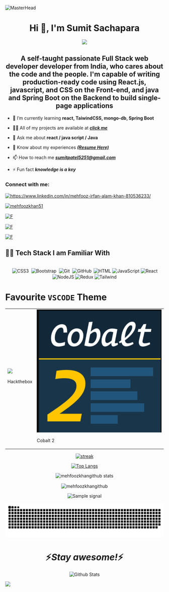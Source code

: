 ![MasterHead](https://www.pramukhdigital.com/wp-content/uploads/2018/07/New-PNC-Animated-Banners.gif)
<h1 align="center">Hi 👋, I'm Sumit Sachapara</h1>

<div align="center">
 <img  src="https://readme-typing-svg.herokuapp.com/?lines=Full+Stack+Developer;Web+Developer;Quick+learner;Self+Motivated;Problem+Solver;&color=teal&center=true"  />
</div>
<h2 align="center">A self-taught passionate Full Stack web developer developer from India, who cares about the code and the people. I'm capable of writing production-ready code using React.js, javascript, and CSS on the Front-end, and java and Spring Boot on the Backend to build single-page applications</h2>


- 🌱 I’m currently learning **react, TaiwindCSS, mongo-db, Spring Boot**

- 👨‍💻 All of my projects are available at ***[click me](https://github.com/sumit-patel-51)***

- 💬 Ask me about **react / java script / Java**

- 📄 Know about my experiences ***[(Resume Here)](https://drive.google.com/file/d/1aUxl8yRigGeMtSnSHMB32iJXXwnHkqD5/view?usp=sharing)***

- 📫 How to reach me ***sumitpatel5251@gmail.com***

- ⚡ Fun fact ***knowledge is a key***

<h3 align="left">Connect with me:</h3>
<p align="left">
<a href="www.linkedin.com/in/sumit-sachapara" target="blank"><img align="center" src="https://raw.githubusercontent.com/rahuldkjain/github-profile-readme-generator/master/src/images/icons/Social/linked-in-alt.svg" alt="https://www.linkedin.com/in/mehfooz-irfan-alam-khan-810536233/" height="30" width="40" /></a>
 
<a href="https://www.instagram.com/sumit_sachapara_51/" target="blank"><img align="center" src="https://raw.githubusercontent.com/rahuldkjain/github-profile-readme-generator/master/src/images/icons/Social/instagram.svg" alt="mehfoozkhan51" height="30" width="40" /></a>

<a href="https://www.facebook.com/jg.roy.90?rdid=RXXL10srL0A67kDZ&share_url=https%3A%2F%2Fwww.facebook.com%2Fshare%2F15d9tkYpJV%2F" target="blank"><img align="center" src="https://media3.giphy.com/media/pejyg6fy1JpoQuLQQp/giphy.gif" alt="F" height="30" width="40" /></a>
</p>

<a href="https://x.com/SumitPatel71259?t=USiv7xRM8smoupHrqaqjwQ&s=08" target="blank"><img align="center" src="https://media3.giphy.com/media/pejyg6fy1JpoQuLQQp/giphy.gif" alt="F" height="30" width="40" /></a>
</p>

<a href="https://x.com/SumitPatel71259?t=USiv7xRM8smoupHrqaqjwQ&s=08" target="blank"><img align="center" src="https://media3.giphy.com/media/pejyg6fy1JpoQuLQQp/giphy.gif" alt="F" height="30" width="40" /></a>
</p>


## 👨‍💻 Tech Stack I am Familiar With

<p align="center">
<br/>
<img alt="CSS3" src="https://img.shields.io/badge/css3%20-%231572B6.svg?&style=for-the-badge&logo=css3&logoColor=white" style="margin:2px;"/>
<img alt="Bootstrap" src="https://img.shields.io/badge/bootstrap%20-%23563D7C.svg?&style=for-the-badge&logo=bootstrap&logoColor=white" style="margin:2px;"/> 
<img alt="Git" src="https://img.shields.io/badge/git%20-%23F05033.svg?&style=for-the-badge&logo=git&logoColor=white" style="margin:2px;"/>
<img alt="GitHub" src="https://img.shields.io/badge/github%20-%23121011.svg?&style=for-the-badge&logo=github&logoColor=white" style="margin:2px;"/>
<img alt="HTML" src="https://img.shields.io/badge/HTML-E34F26?logo=html5&logoColor=white&style=for-the-badge" />
<img alt="JavaScript" src="https://img.shields.io/badge/JavaScript-F7DF1E?logo=javascript&logoColor=white&style=for-the-badge" />
<img alt="React" src="https://img.shields.io/badge/React-61DAFB?logo=react&logoColor=white&style=for-the-badge" />
<img alt="NodeJS" src="https://img.shields.io/badge/Node.js-339933?logo=node.js&logoColor=white&style=for-the-badge" />
 <img alt="Redux" src="https://img.shields.io/badge/Redux-764abc?logo=Redux&logoColor=white&style=for-the-badge" />
 <img alt="Tailwind" src="https://img.shields.io/badge/TailwindCSS-fff?logo=Tailwindcss&logoColor=blue&style=for-the-badge" />


<br/>
</p>

# Favourite `VSCODE` **Theme** 

<table>
 <tr>
  <td>
  <img src="https://raw.githubusercontent.com/silofy/hackthebox/master/static/hero.png"/>
   <p>
    Hackthebox
   </p>
  </td>
  <td>
  <img src="https://github.com/mehfoozkhangithub/Masai-Revision/blob/main/assets/Screenshot_20221209_073637.png?raw=true"/>
    <p>
    Cobalt 2
   </p>
  </td>
 </tr>
 
 
 </table>

<p align="center">
    <a href="https://github.com/mehfoozkhangithub/github-readme-streak-stats">
        <img title=":fire: Get streak stats for your profile at git.io/streak-stats" alt="streak" src="https://github-readme-streak-stats.herokuapp.com/?user=mehfoozkhangithub&theme=black-ice&hide_border=true&stroke=0000&bg_color=0,000000,130F40,012780"/>
    </a>
</p>

<div align="center">
  
  [![Top Langs](https://github-readme-stats.vercel.app/api/top-langs/?username=mehfoozkhangithub&layout=compact&theme=github_dark&hide_border=true)](https://github.com/mehfoozkhangithub)
 
 ![mehfoozkhangithub stats](https://github-readme-stats.vercel.app/api?username=mehfoozkhangithub&theme=dark&show_icons=true)




<img  align="center" src="https://github-profile-trophy.vercel.app/?username=mehfoozkhangithub&theme=juicyfresh&theme=github_dark&hide_border=true&bg_color=0D1117#gh-dark-mode-only" alt="mehfoozkhangithub" /></a> 

<p align="center"> 
  <img src="https://github.com/ma-shamshiri/Human-Activity-Recognition/blob/main/images/Signal.gif?raw=true" alt="Sample signal" width="70%" height="70%" />
</p>

</div>
<div align="center">
 <picture>
  <source
    media="(prefers-color-scheme: dark)"
    srcset="https://raw.githubusercontent.com/platane/snk/output/github-contribution-grid-snake-dark.svg"
  />
  <source
    media="(prefers-color-scheme: light)"
    srcset="https://raw.githubusercontent.com/platane/snk/output/github-contribution-grid-snake.svg"
  />
  <img
    alt="github contribution grid snake animation"
    src="https://raw.githubusercontent.com/platane/snk/output/github-contribution-grid-snake.svg"
  />
</picture>
</div>
<h1 align='center'>⚡️<i>Stay awesome!</i>⚡️</h1>

<p align="center">
        <img src="https://raw.githubusercontent.com/mayhemantt/mayhemantt/Update/svg/Bottom.svg" alt="Github Stats" />
</p>

[![](https://visitcount.itsvg.in/api?id=mehfoozkhangithub&icon=2&color=0)](https://visitcount.itsvg.in)
